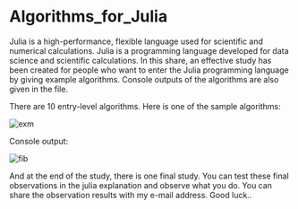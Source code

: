 # Algorithms_for_Julia

Julia is a high-performance, flexible language used for scientific and numerical calculations. Julia is a programming language developed for data science and scientific calculations. In this share, an effective study has been created for people who want to enter the Julia programming language by giving example algorithms. Console outputs of the algorithms are also given in the file.

There are 10 entry-level algorithms. Here is one of the sample algorithms:

![exm](https://github.com/onurkya7/Algorithms_for_Julia/assets/100594545/756c88f9-0027-4a3e-92ea-aa23c8bfecd9)

Console output:

![fib](https://github.com/onurkya7/Algorithms_for_Julia/assets/100594545/87cdcd91-d535-4dec-8e08-79d2e77f3cff)

And at the end of the study, there is one final study. You can test these final observations in the julia explanation and observe what you do. You can share the observation results with my e-mail address.
Good luck..
